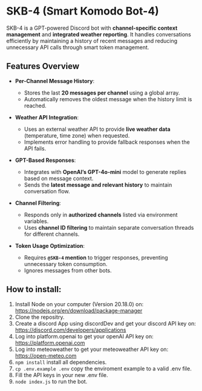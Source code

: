 # **SKB-4 (Smart Komodo Bot-4)**  

SKB-4 is a GPT-powered Discord bot with **channel-specific context management** and **integrated weather reporting**. It handles conversations efficiently by maintaining a history of recent messages and reducing unnecessary API calls through smart token management.  


## **Features Overview**  

- **Per-Channel Message History**:  
  - Stores the last **20 messages per channel** using a global array.  
  - Automatically removes the oldest message when the history limit is reached.  

- **Weather API Integration**:  
  - Uses an external weather API to provide **live weather data** (temperature, time zone) when requested.  
  - Implements error handling to provide fallback responses when the API fails.  

- **GPT-Based Responses**:  
  - Integrates with **OpenAI’s GPT-4o-mini** model to generate replies based on message context.  
  - Sends the **latest message and relevant history** to maintain conversation flow.  

- **Channel Filtering**:  
  - Responds only in **authorized channels** listed via environment variables.  
  - Uses **channel ID filtering** to maintain separate conversation threads for different channels.  

- **Token Usage Optimization**:  
  - Requires **`@SKB-4` mention** to trigger responses, preventing unnecessary token consumption.  
  - Ignores messages from other bots.

## How to install:
1. Install Node on your computer (Version 20.18.0) on: https://nodejs.org/en/download/package-manager
2. Clone the repositry.
3. Create a discord App using discordDev and get your discord API key on: https://discord.com/developers/applications
4. Log into platform.openai to get your openAI API key on: https://platform.openai.com
5. Log into meteoweather to get your meteoweather API key on: https://open-meteo.com
6. ```npm install``` install all dependencies.
7. ```cp .env.example .env``` copy the enviroment example to a valid .env file.
8. Fill the API keys in your new .env file.
9. ```node index.js``` to run the bot.